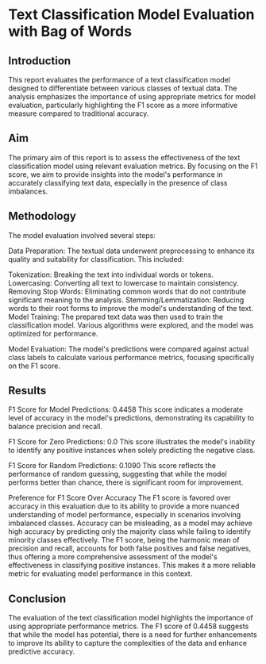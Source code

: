 # Text Classification Model Evaluation with Bag of Words
## Introduction
This report evaluates the performance of a text classification model designed to differentiate between various classes of textual data. The analysis emphasizes the importance of using appropriate metrics for model evaluation, particularly highlighting the F1 score as a more informative measure compared to traditional accuracy.

## Aim
The primary aim of this report is to assess the effectiveness of the text classification model using relevant evaluation metrics. By focusing on the F1 score, we aim to provide insights into the model's performance in accurately classifying text data, especially in the presence of class imbalances.

## Methodology
The model evaluation involved several steps:

Data Preparation: The textual data underwent preprocessing to enhance its quality and suitability for classification. This included:

Tokenization: Breaking the text into individual words or tokens.
Lowercasing: Converting all text to lowercase to maintain consistency.
Removing Stop Words: Eliminating common words that do not contribute significant meaning to the analysis.
Stemming/Lemmatization: Reducing words to their root forms to improve the model's understanding of the text.
Model Training: The prepared text data was then used to train the classification model. Various algorithms were explored, and the model was optimized for performance.

Model Evaluation: The model's predictions were compared against actual class labels to calculate various performance metrics, focusing specifically on the F1 score.

## Results
F1 Score for Model Predictions: 0.4458
This score indicates a moderate level of accuracy in the model's predictions, demonstrating its capability to balance precision and recall.

F1 Score for Zero Predictions: 0.0
This score illustrates the model's inability to identify any positive instances when solely predicting the negative class.

F1 Score for Random Predictions: 0.1090
This score reflects the performance of random guessing, suggesting that while the model performs better than chance, there is significant room for improvement.

Preference for F1 Score Over Accuracy
The F1 score is favored over accuracy in this evaluation due to its ability to provide a more nuanced understanding of model performance, especially in scenarios involving imbalanced classes. Accuracy can be misleading, as a model may achieve high accuracy by predicting only the majority class while failing to identify minority classes effectively. The F1 score, being the harmonic mean of precision and recall, accounts for both false positives and false negatives, thus offering a more comprehensive assessment of the model's effectiveness in classifying positive instances. This makes it a more reliable metric for evaluating model performance in this context.

## Conclusion
The evaluation of the text classification model highlights the importance of using appropriate performance metrics. The F1 score of 0.4458 suggests that while the model has potential, there is a need for further enhancements to improve its ability to capture the complexities of the data and enhance predictive accuracy.
